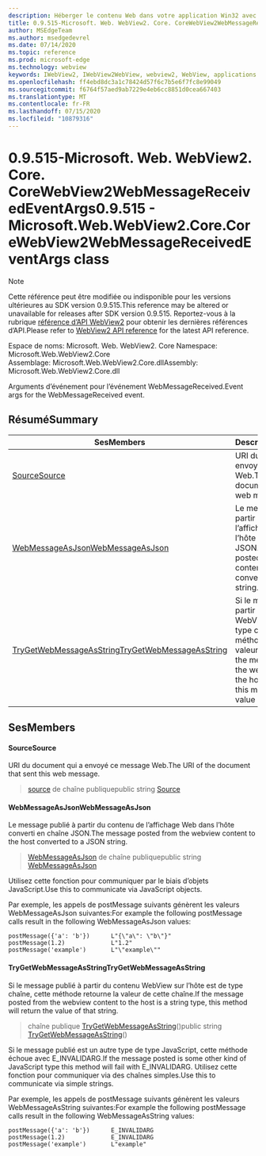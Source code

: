 ```yaml
---
description: Héberger le contenu Web dans votre application Win32 avec le contrôle Microsoft Edge WebView2
title: 0.9.515-Microsoft. Web. WebView2. Core. CoreWebView2WebMessageReceivedEventArgs
author: MSEdgeTeam
ms.author: msedgedevrel
ms.date: 07/14/2020
ms.topic: reference
ms.prod: microsoft-edge
ms.technology: webview
keywords: IWebView2, IWebView2WebView, webview2, WebView, applications Win32, Win32, Edge, ICoreWebView2, ICoreWebView2Controller, contrôle de navigateur, html Edge
ms.openlocfilehash: ff4ebd8dc3a1c78424d57f6c7b5e6f7fc8e99049
ms.sourcegitcommit: f6764f57aed9ab7229e4eb6cc8851d0cea667403
ms.translationtype: MT
ms.contentlocale: fr-FR
ms.lasthandoff: 07/15/2020
ms.locfileid: "10879316"
---
```

# <span data-ttu-id="02b85-104">0.9.515-Microsoft. Web. WebView2. Core. CoreWebView2WebMessageReceivedEventArgs</span><span class="sxs-lookup"><span data-stu-id="02b85-104">0.9.515 - Microsoft.Web.WebView2.Core.CoreWebView2WebMessageReceivedEventArgs class</span></span> 

> [!NOTE]
> <span data-ttu-id="02b85-105">Cette référence peut être modifiée ou indisponible pour les versions ultérieures au SDK version 0.9.515.</span><span class="sxs-lookup"><span data-stu-id="02b85-105">This reference may be altered or unavailable for releases after SDK version 0.9.515.</span></span> <span data-ttu-id="02b85-106">Reportez-vous à la rubrique [référence d’API WebView2](../../../webview2-api-reference.md) pour obtenir les dernières références d’API.</span><span class="sxs-lookup"><span data-stu-id="02b85-106">Please refer to [WebView2 API reference](../../../webview2-api-reference.md) for the latest API reference.</span></span>

<span data-ttu-id="02b85-107">Espace de noms: Microsoft. Web. WebView2. Core </span><span class="sxs-lookup"><span data-stu-id="02b85-107">Namespace: Microsoft.Web.WebView2.Core</span></span>\
<span data-ttu-id="02b85-108">Assemblage: Microsoft.Web.WebView2.Core.dll</span><span class="sxs-lookup"><span data-stu-id="02b85-108">Assembly: Microsoft.Web.WebView2.Core.dll</span></span>

<span data-ttu-id="02b85-109">Arguments d’événement pour l’événement WebMessageReceived.</span><span class="sxs-lookup"><span data-stu-id="02b85-109">Event args for the WebMessageReceived event.</span></span>

## <span data-ttu-id="02b85-110">Résumé</span><span class="sxs-lookup"><span data-stu-id="02b85-110">Summary</span></span>

 <span data-ttu-id="02b85-111">Ses</span><span class="sxs-lookup"><span data-stu-id="02b85-111">Members</span></span>                        | <span data-ttu-id="02b85-112">Descriptions</span><span class="sxs-lookup"><span data-stu-id="02b85-112">Descriptions</span></span>
--------------------------------|---------------------------------------------
[<span data-ttu-id="02b85-113">Source</span><span class="sxs-lookup"><span data-stu-id="02b85-113">Source</span></span>](#source) | <span data-ttu-id="02b85-114">URI du document qui a envoyé ce message Web.</span><span class="sxs-lookup"><span data-stu-id="02b85-114">The URI of the document that sent this web message.</span></span>
[<span data-ttu-id="02b85-115">WebMessageAsJson</span><span class="sxs-lookup"><span data-stu-id="02b85-115">WebMessageAsJson</span></span>](#webmessageasjson) | <span data-ttu-id="02b85-116">Le message publié à partir du contenu de l’affichage Web dans l’hôte converti en chaîne JSON.</span><span class="sxs-lookup"><span data-stu-id="02b85-116">The message posted from the webview content to the host converted to a JSON string.</span></span>
[<span data-ttu-id="02b85-117">TryGetWebMessageAsString</span><span class="sxs-lookup"><span data-stu-id="02b85-117">TryGetWebMessageAsString</span></span>](#trygetwebmessageasstring) | <span data-ttu-id="02b85-118">Si le message publié à partir du contenu WebView sur l’hôte est de type chaîne, cette méthode retourne la valeur de cette chaîne.</span><span class="sxs-lookup"><span data-stu-id="02b85-118">If the message posted from the webview content to the host is a string type, this method will return the value of that string.</span></span>

## <span data-ttu-id="02b85-119">Ses</span><span class="sxs-lookup"><span data-stu-id="02b85-119">Members</span></span>

#### <span data-ttu-id="02b85-120">Source</span><span class="sxs-lookup"><span data-stu-id="02b85-120">Source</span></span> 

<span data-ttu-id="02b85-121">URI du document qui a envoyé ce message Web.</span><span class="sxs-lookup"><span data-stu-id="02b85-121">The URI of the document that sent this web message.</span></span>

> <span data-ttu-id="02b85-122">[source](#source) de chaîne publique</span><span class="sxs-lookup"><span data-stu-id="02b85-122">public string [Source](#source)</span></span>

#### <span data-ttu-id="02b85-123">WebMessageAsJson</span><span class="sxs-lookup"><span data-stu-id="02b85-123">WebMessageAsJson</span></span> 

<span data-ttu-id="02b85-124">Le message publié à partir du contenu de l’affichage Web dans l’hôte converti en chaîne JSON.</span><span class="sxs-lookup"><span data-stu-id="02b85-124">The message posted from the webview content to the host converted to a JSON string.</span></span>

> <span data-ttu-id="02b85-125">[WebMessageAsJson](#webmessageasjson) de chaîne publique</span><span class="sxs-lookup"><span data-stu-id="02b85-125">public string [WebMessageAsJson](#webmessageasjson)</span></span>

<span data-ttu-id="02b85-126">Utilisez cette fonction pour communiquer par le biais d’objets JavaScript.</span><span class="sxs-lookup"><span data-stu-id="02b85-126">Use this to communicate via JavaScript objects.</span></span>

<span data-ttu-id="02b85-127">Par exemple, les appels de postMessage suivants génèrent les valeurs WebMessageAsJson suivantes:</span><span class="sxs-lookup"><span data-stu-id="02b85-127">For example the following postMessage calls result in the following WebMessageAsJson values:</span></span>

```
postMessage({'a': 'b'})      L"{\"a\": \"b\"}"
postMessage(1.2)             L"1.2"
postMessage('example')       L"\"example\""
```

#### <span data-ttu-id="02b85-128">TryGetWebMessageAsString</span><span class="sxs-lookup"><span data-stu-id="02b85-128">TryGetWebMessageAsString</span></span> 

<span data-ttu-id="02b85-129">Si le message publié à partir du contenu WebView sur l’hôte est de type chaîne, cette méthode retourne la valeur de cette chaîne.</span><span class="sxs-lookup"><span data-stu-id="02b85-129">If the message posted from the webview content to the host is a string type, this method will return the value of that string.</span></span>

> <span data-ttu-id="02b85-130">chaîne publique [TryGetWebMessageAsString](#trygetwebmessageasstring)()</span><span class="sxs-lookup"><span data-stu-id="02b85-130">public string [TryGetWebMessageAsString](#trygetwebmessageasstring)()</span></span>

<span data-ttu-id="02b85-131">Si le message publié est un autre type de type JavaScript, cette méthode échoue avec E_INVALIDARG.</span><span class="sxs-lookup"><span data-stu-id="02b85-131">If the message posted is some other kind of JavaScript type this method will fail with E_INVALIDARG.</span></span> <span data-ttu-id="02b85-132">Utilisez cette fonction pour communiquer via des chaînes simples.</span><span class="sxs-lookup"><span data-stu-id="02b85-132">Use this to communicate via simple strings.</span></span>

<span data-ttu-id="02b85-133">Par exemple, les appels de postMessage suivants génèrent les valeurs WebMessageAsString suivantes:</span><span class="sxs-lookup"><span data-stu-id="02b85-133">For example the following postMessage calls result in the following WebMessageAsString values:</span></span>

```
postMessage({'a': 'b'})      E_INVALIDARG
postMessage(1.2)             E_INVALIDARG
postMessage('example')       L"example"
```

